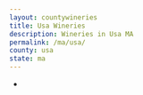 ```yaml
---
layout: countywineries
title: Usa Wineries
description: Wineries in Usa MA
permalink: /ma/usa/
county: usa
state: ma
---
```

-
